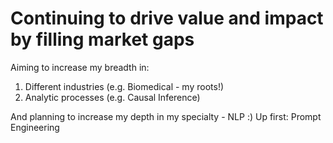 # Continuing to drive value and impact by filling market gaps

Aiming to increase my breadth in:
1. Different industries (e.g. Biomedical - my roots!)
2. Analytic processes (e.g. Causal Inference)

And planning to increase my depth in my specialty - NLP :)
Up first: Prompt Engineering 
